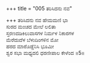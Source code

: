 +++
title = "005 ತರಿಸಿದನು ನವ"

+++
ತರಿಸಿದನು ನವ ಹೇಮಮಣಿ ಭಾ  
ಸುರದ ಮಂಚದ ಮೇಲೆ ಲಲಿತಾ   
ಸ್ತರಣದಡಿಕಿಲುವಾಸಗಳ ನಿರ್ಮಳ ನಿಕಾರಗಳ   
ಮೆರೆದುದೆಳ ಬೆಳುದಿಂಗಳಿನ ಮೋ  
ಹರದ ಮಾರೊಡ್ಡೆನಿಸಿ ಭೂಮೀ  
ಶ್ವರ ಸಭಾ ಮಧ್ಯದಲಿ ಧರಣೀಪಾಲ ಕೇಳೆಂದ     ॥5॥